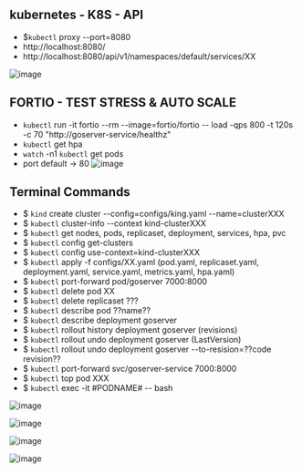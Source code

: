 ## kubernetes - K8S - API
* $`kubectl` proxy --port=8080
* http://localhost:8080/
* http://localhost:8080/api/v1/namespaces/default/services/XX

![image](https://github.com/ivsonv/k8s-steps-initials/assets/63156114/bacf85c1-0726-4a03-8289-4644a9cc8539)

## FORTIO - TEST STRESS & AUTO SCALE
* `kubectl` run -it fortio --rm --image=fortio/fortio -- load -qps 800 -t 120s -c 70 "http://goserver-service/healthz"
* `kubectl` get hpa
* `watch` -n1 `kubectl` get pods
* port default -> 80
![image](https://github.com/ivsonv/k8s-steps-initials/assets/63156114/a372bc7c-b595-4771-94fc-8d0b948cfef7)

## Terminal Commands 
* $ `kind` create cluster --config=configs/king.yaml --name=clusterXXX
* $ `kubectl` cluster-info --context kind-clusterXXX
* $ `kubectl` get nodes, pods, replicaset, deployment, services, hpa, pvc
* $ `kubectl` config get-clusters
* $ `kubectl` config use-context=kind-clusterXXX 
* $ `kubectl` apply -f configs/XX.yaml (pod.yaml, replicaset.yaml, deployment.yaml, service.yaml, metrics.yaml, hpa.yaml)
* $ `kubectl` port-forward pod/goserver 7000:8000
* $ `kubectl` delete pod XX
* $ `kubectl` delete replicaset ???
* $ `kubectl` describe pod ??name??
* $ `kubectl` describe deployment goserver
* $ `kubectl` rollout history deployment goserver (revisions)
* $ `kubectl` rollout undo deployment goserver (LastVersion)
* $ `kubectl` rollout undo deployment goserver --to-resision=??code revision??
* $ `kubectl` port-forward svc/goserver-service 7000:8000
* $ `kubectl` top pod XXX
* $ `kubectl` exec -it #PODNAME# -- bash

![image](https://github.com/ivsonv/k8s-steps-initials/assets/63156114/7e896790-1ea4-4922-ba21-7fa638c68d7a)

![image](https://github.com/ivsonv/k8s-steps-initials/assets/63156114/967f1d12-8170-458d-a16e-8ba5fc235906)

![image](https://github.com/ivsonv/k8s-steps-initials/assets/63156114/16698637-24a0-4b4f-b441-fecbf20fe72c)

![image](https://github.com/ivsonv/k8s-steps-initials/assets/63156114/44ca2759-b34d-4464-b0c8-dc5a0215aca9)